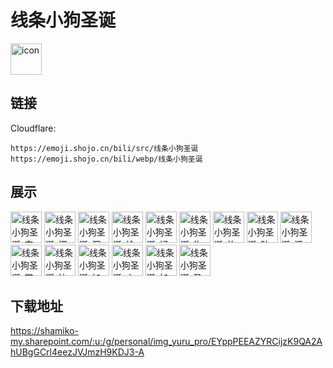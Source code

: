 # 线条小狗圣诞
<img src="https://emoji.shojo.cn/bili/src/线条小狗圣诞/icon.png" width="50" height="50" alt="icon">

## 链接
Cloudflare:
```
https://emoji.shojo.cn/bili/src/线条小狗圣诞
https://emoji.shojo.cn/bili/webp/线条小狗圣诞
```
## 展示
<img src="https://emoji.shojo.cn/bili/src/线条小狗圣诞/线条小狗圣诞-安详.png" width="50" height="50" alt="线条小狗圣诞-安详">
<img src="https://emoji.shojo.cn/bili/src/线条小狗圣诞/线条小狗圣诞-探头.png" width="50" height="50" alt="线条小狗圣诞-探头">
<img src="https://emoji.shojo.cn/bili/src/线条小狗圣诞/线条小狗圣诞-浑身抗拒.png" width="50" height="50" alt="线条小狗圣诞-浑身抗拒">
<img src="https://emoji.shojo.cn/bili/src/线条小狗圣诞/线条小狗圣诞-给点礼物.png" width="50" height="50" alt="线条小狗圣诞-给点礼物">
<img src="https://emoji.shojo.cn/bili/src/线条小狗圣诞/线条小狗圣诞-好朋友.png" width="50" height="50" alt="线条小狗圣诞-好朋友">
<img src="https://emoji.shojo.cn/bili/src/线条小狗圣诞/线条小狗圣诞-炸毛.png" width="50" height="50" alt="线条小狗圣诞-炸毛">
<img src="https://emoji.shojo.cn/bili/src/线条小狗圣诞/线条小狗圣诞-放弃.png" width="50" height="50" alt="线条小狗圣诞-放弃">
<img src="https://emoji.shojo.cn/bili/src/线条小狗圣诞/线条小狗圣诞-贴贴.png" width="50" height="50" alt="线条小狗圣诞-贴贴">
<img src="https://emoji.shojo.cn/bili/src/线条小狗圣诞/线条小狗圣诞-汪汪拳.png" width="50" height="50" alt="线条小狗圣诞-汪汪拳">
<img src="https://emoji.shojo.cn/bili/src/线条小狗圣诞/线条小狗圣诞-带带我.png" width="50" height="50" alt="线条小狗圣诞-带带我">
<img src="https://emoji.shojo.cn/bili/src/线条小狗圣诞/线条小狗圣诞-达咩.png" width="50" height="50" alt="线条小狗圣诞-达咩">
<img src="https://emoji.shojo.cn/bili/src/线条小狗圣诞/线条小狗圣诞-加班狗.png" width="50" height="50" alt="线条小狗圣诞-加班狗">
<img src="https://emoji.shojo.cn/bili/src/线条小狗圣诞/线条小狗圣诞-小狗来咯.png" width="50" height="50" alt="线条小狗圣诞-小狗来咯">
<img src="https://emoji.shojo.cn/bili/src/线条小狗圣诞/线条小狗圣诞-加油.png" width="50" height="50" alt="线条小狗圣诞-加油">
<img src="https://emoji.shojo.cn/bili/src/线条小狗圣诞/线条小狗圣诞-圣诞快乐.png" width="50" height="50" alt="线条小狗圣诞-圣诞快乐">

## 下载地址

https://shamiko-my.sharepoint.com/:u:/g/personal/img_yuru_pro/EYppPEEAZYRCijzK9QA2AhUBgGCrl4eezJVJmzH9KDJ3-A